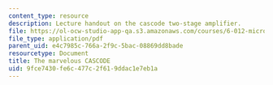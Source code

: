 ```yaml
---
content_type: resource
description: Lecture handout on the cascode two-stage amplifier.
file: https://ol-ocw-studio-app-qa.s3.amazonaws.com/courses/6-012-microelectronic-devices-and-circuits-fall-2009/9fce7430fe6c477c2f619ddac1e7eb1a_MIT6_012F09_lec21_cascode.pdf
file_type: application/pdf
parent_uid: e4c7985c-766a-2f9c-5bac-08869dd8bade
resourcetype: Document
title: The marvelous CASCODE
uid: 9fce7430-fe6c-477c-2f61-9ddac1e7eb1a
---
```

